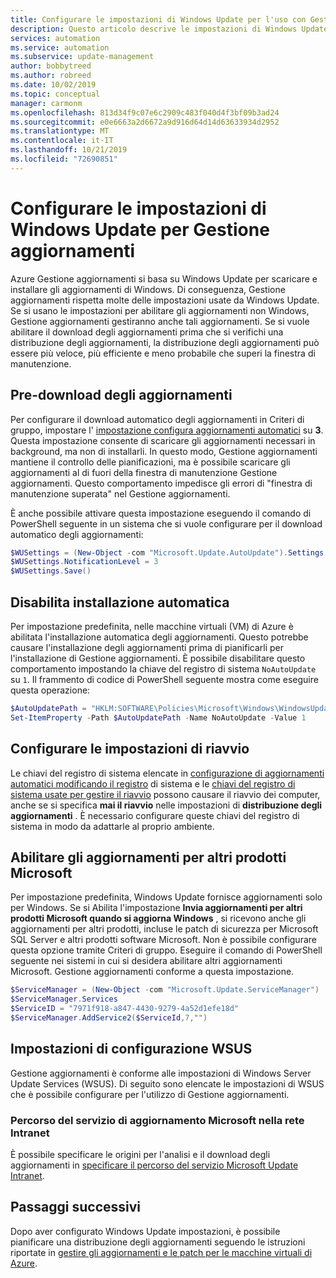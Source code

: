 ```yaml
---
title: Configurare le impostazioni di Windows Update per l'uso con Gestione aggiornamenti di Azure
description: Questo articolo descrive le impostazioni di Windows Update configurate per l'uso con Gestione aggiornamenti di Azure.
services: automation
ms.service: automation
ms.subservice: update-management
author: bobbytreed
ms.author: robreed
ms.date: 10/02/2019
ms.topic: conceptual
manager: carmonm
ms.openlocfilehash: 813d34f9c07e6c2909c483f040d4f3bf09b3ad24
ms.sourcegitcommit: e0e6663a2d6672a9d916d64d14d63633934d2952
ms.translationtype: MT
ms.contentlocale: it-IT
ms.lasthandoff: 10/21/2019
ms.locfileid: "72690851"
---
```

# <a name="configure-windows-update-settings-for-update-management"></a>Configurare le impostazioni di Windows Update per Gestione aggiornamenti

Azure Gestione aggiornamenti si basa su Windows Update per scaricare e installare gli aggiornamenti di Windows. Di conseguenza, Gestione aggiornamenti rispetta molte delle impostazioni usate da Windows Update. Se si usano le impostazioni per abilitare gli aggiornamenti non Windows, Gestione aggiornamenti gestiranno anche tali aggiornamenti. Se si vuole abilitare il download degli aggiornamenti prima che si verifichi una distribuzione degli aggiornamenti, la distribuzione degli aggiornamenti può essere più veloce, più efficiente e meno probabile che superi la finestra di manutenzione.

## <a name="pre-download-updates"></a>Pre-download degli aggiornamenti

Per configurare il download automatico degli aggiornamenti in Criteri di gruppo, impostare l' [impostazione configura aggiornamenti automatici](/windows-server/administration/windows-server-update-services/deploy/4-configure-group-policy-settings-for-automatic-updates##configure-automatic-updates) su **3**. Questa impostazione consente di scaricare gli aggiornamenti necessari in background, ma non di installarli. In questo modo, Gestione aggiornamenti mantiene il controllo delle pianificazioni, ma è possibile scaricare gli aggiornamenti al di fuori della finestra di manutenzione Gestione aggiornamenti. Questo comportamento impedisce gli errori di "finestra di manutenzione superata" nel Gestione aggiornamenti.

È anche possibile attivare questa impostazione eseguendo il comando di PowerShell seguente in un sistema che si vuole configurare per il download automatico degli aggiornamenti:

```powershell
$WUSettings = (New-Object -com "Microsoft.Update.AutoUpdate").Settings
$WUSettings.NotificationLevel = 3
$WUSettings.Save()
```

## <a name="disable-automatic-installation"></a>Disabilita installazione automatica

Per impostazione predefinita, nelle macchine virtuali (VM) di Azure è abilitata l'installazione automatica degli aggiornamenti. Questo potrebbe causare l'installazione degli aggiornamenti prima di pianificarli per l'installazione di Gestione aggiornamenti. È possibile disabilitare questo comportamento impostando la chiave del registro di sistema `NoAutoUpdate` su `1`. Il frammento di codice di PowerShell seguente mostra come eseguire questa operazione:

```powershell
$AutoUpdatePath = "HKLM:SOFTWARE\Policies\Microsoft\Windows\WindowsUpdate\AU"
Set-ItemProperty -Path $AutoUpdatePath -Name NoAutoUpdate -Value 1
```

## <a name="configure-reboot-settings"></a>Configurare le impostazioni di riavvio

Le chiavi del registro di sistema elencate in [configurazione di aggiornamenti automatici modificando il registro](/windows/deployment/update/waas-wu-settings#configuring-automatic-updates-by-editing-the-registry) di sistema e le [chiavi del registro di sistema usate per gestire il riavvio](/windows/deployment/update/waas-restart#registry-keys-used-to-manage-restart) possono causare il riavvio dei computer, anche se si specifica **mai il riavvio** nelle impostazioni di **distribuzione degli aggiornamenti** . È necessario configurare queste chiavi del registro di sistema in modo da adattarle al proprio ambiente.

## <a name="enable-updates-for-other-microsoft-products"></a>Abilitare gli aggiornamenti per altri prodotti Microsoft

Per impostazione predefinita, Windows Update fornisce aggiornamenti solo per Windows. Se si Abilita l'impostazione **Invia aggiornamenti per altri prodotti Microsoft quando si aggiorna Windows** , si ricevono anche gli aggiornamenti per altri prodotti, incluse le patch di sicurezza per Microsoft SQL Server e altri prodotti software Microsoft. Non è possibile configurare questa opzione tramite Criteri di gruppo. Eseguire il comando di PowerShell seguente nei sistemi in cui si desidera abilitare altri aggiornamenti Microsoft. Gestione aggiornamenti conforme a questa impostazione.

```powershell
$ServiceManager = (New-Object -com "Microsoft.Update.ServiceManager")
$ServiceManager.Services
$ServiceID = "7971f918-a847-4430-9279-4a52d1efe18d"
$ServiceManager.AddService2($ServiceId,7,"")
```

## <a name="wsus-configuration-settings"></a>Impostazioni di configurazione WSUS

Gestione aggiornamenti è conforme alle impostazioni di Windows Server Update Services (WSUS). Di seguito sono elencate le impostazioni di WSUS che è possibile configurare per l'utilizzo di Gestione aggiornamenti.

### <a name="intranet-microsoft-update-service-location"></a>Percorso del servizio di aggiornamento Microsoft nella rete Intranet

È possibile specificare le origini per l'analisi e il download degli aggiornamenti in [specificare il percorso del servizio Microsoft Update Intranet](/windows/deployment/update/waas-wu-settings#specify-intranet-microsoft-update-service-location).

## <a name="next-steps"></a>Passaggi successivi

Dopo aver configurato Windows Update impostazioni, è possibile pianificare una distribuzione degli aggiornamenti seguendo le istruzioni riportate in [gestire gli aggiornamenti e le patch per le macchine virtuali di Azure](automation-tutorial-update-management.md).